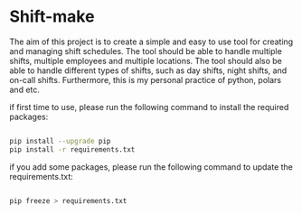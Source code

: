 # Shift-make

The aim of this project is to create a simple and easy to use tool for creating and managing shift schedules. The tool should be able to handle multiple shifts, multiple employees and multiple locations. The tool should also be able to handle different types of shifts, such as day shifts, night shifts, and on-call shifts. 
Furthermore, this is my personal practice of python, polars and etc.

if first time to use, please run the following command to install the required packages:
```bash

pip install --upgrade pip
pip install -r requirements.txt
```
if you add some packages, please run the following command to update the requirements.txt:
```bash

pip freeze > requirements.txt
``` 

